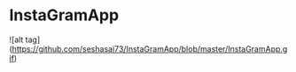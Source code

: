 # InstaGramApp
![alt tag] (https://github.com/seshasai73/InstaGramApp/blob/master/InstaGramApp.gif)

